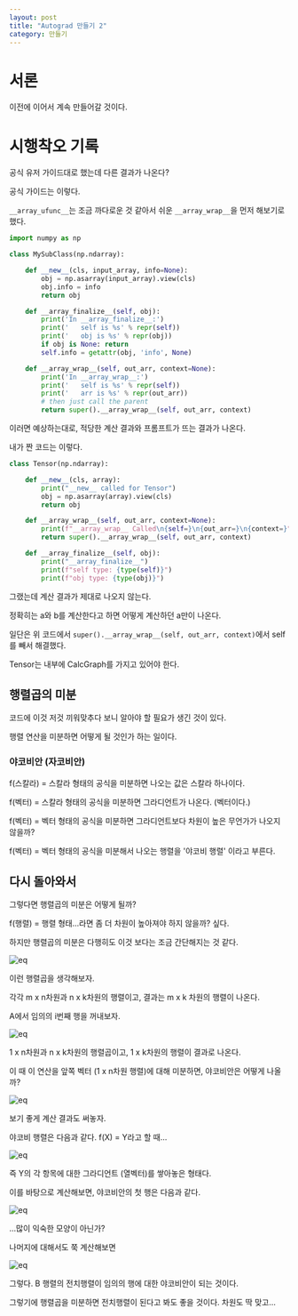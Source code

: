 ```yaml
---
layout: post
title: "Autograd 만들기 2"
category: 만들기
---
```


# 서론

이전에 이어서 계속 만들어갈 것이다.

# 시행착오 기록

공식 유저 가이드대로 했는데 다른 결과가 나온다?

공식 가이드는 이렇다.

`__array_ufunc__`는 조금 까다로운 것 같아서 쉬운 `__array_wrap__`을 먼저 해보기로 했다.

```python
import numpy as np

class MySubClass(np.ndarray):

    def __new__(cls, input_array, info=None):
        obj = np.asarray(input_array).view(cls)
        obj.info = info
        return obj

    def __array_finalize__(self, obj):
        print('In __array_finalize__:')
        print('   self is %s' % repr(self))
        print('   obj is %s' % repr(obj))
        if obj is None: return
        self.info = getattr(obj, 'info', None)

    def __array_wrap__(self, out_arr, context=None):
        print('In __array_wrap__:')
        print('   self is %s' % repr(self))
        print('   arr is %s' % repr(out_arr))
        # then just call the parent
        return super().__array_wrap__(self, out_arr, context)
```

이러면 예상하는대로, 적당한 계산 결과와 프롬프트가 뜨는 결과가 나온다.

내가 짠 코드는 이렇다.

```python
class Tensor(np.ndarray):

    def __new__(cls, array):
        print("__new__ called for Tensor")
        obj = np.asarray(array).view(cls)
        return obj

    def __array_wrap__(self, out_arr, context=None):
        print(f"__array_wrap__ Called\n{self=}\n{out_arr=}\n{context=}")
        return super().__array_wrap__(self, out_arr, context)

    def __array_finalize__(self, obj):
        print("__array_finalize__")
        print(f"self type: {type(self)}")
        print(f"obj type: {type(obj)}")
```

그랬는데 계산 결과가 제대로 나오지 않는다.

정확히는 a와 b를 계산한다고 하면 어떻게 계산하던 a만이 나온다.

일단은 위 코드에서 `super().__array_wrap__(self, out_arr, context)`에서 self를 빼서 해결했다.

Tensor는 내부에 CalcGraph를 가지고 있어야 한다.

## 행렬곱의 미분

코드에 이것 저것 끼워맞추다 보니 알아야 할 필요가 생긴 것이 있다.

행렬 연산을 미분하면 어떻게 될 것인가 하는 일이다.

### 야코비안 (자코비안)

f(스칼라) = 스칼라 형태의 공식을 미분하면 나오는 값은 스칼라 하나이다.

f(벡터) = 스칼라 형태의 공식을 미분하면 그라디언트가 나온다. (벡터이다.)

f(벡터) = 벡터 형태의 공식을 미분하면 그라디언트보다 차원이 높은 무언가가 나오지 않을까?

f(벡터) = 벡터 형태의 공식을 미분해서 나오는 행렬을 '야코비 행렬' 이라고 부른다.

## 다시 돌아와서

그렇다면 행렬곱의 미분은 어떻게 될까?

f(행렬) = 행렬 형태...라면 좀 더 차원이 높아져야 하지 않을까? 싶다.

하지만 행렬곱의 미분은 다행히도 이것 보다는 조금 간단해지는 것 같다.

![eq](https://latex.codecogs.com/svg.image?%5Cbegin%7Bbmatrix%7DA_%7B1,1%7D%20&%20%5Ccdots%20&%20A_%7B1,%20n%7D%20%5C%5C%5Cvdots%20&%20%5Cddots%20&%20%5Cvdots%20%5C%5CA_%7Bm,%201%7D%20&%20%5Ccdots%20&%20A_%7Bm,%20n%7D%20%5C%5C%5Cend%7Bbmatrix%7D%5Cbegin%7Bbmatrix%7DB_%7B1,1%7D%20&%20%5Ccdots%20&%20B_%7B1,%20k%7D%20%5C%5C%5Cvdots%20&%20%5Cddots%20&%20%5Cvdots%20%5C%5CB_%7Bn,%201%7D%20&%20%5Ccdots%20&%20A_%7Bn,%20k%7D%20%5C%5C%5Cend%7Bbmatrix%7D)

이런 행렬곱을 생각해보자.

각각 m x n차원과 n x k차원의 행렬이고, 결과는 m x k 차원의 행렬이 나온다.

A에서 임의의 i번째 행을 꺼내보자.

![eq](https://latex.codecogs.com/svg.image?%5Cbegin%7Bbmatrix%7DA_%7Bi,%201%7D%20&%20%5Ccdots%20&%20A_%7Bi,%20n%7D%20%5C%5C%5Cend%7Bbmatrix%7D%5Cbegin%7Bbmatrix%7DB_%7B1,1%7D%20&%20%5Ccdots%20&%20B_%7B1,%20k%7D%20%5C%5C%5Cvdots%20&%20%5Cddots%20&%20%5Cvdots%20%5C%5CB_%7Bn,%201%7D%20&%20%5Ccdots%20&%20A_%7Bn,%20k%7D%20%5C%5C%5Cend%7Bbmatrix%7D)

1 x n차원과 n x k차원의 행렬곱이고, 1 x k차원의 행렬이 결과로 나온다.

이 때 이 연산을 앞쪽 벡터 (1 x n차원 행렬)에 대해 미분하면, 야코비안은 어떻게 나올까?

![eq](https://latex.codecogs.com/svg.image?%5Cbegin%7Bbmatrix%7DA_%7Bi,%201%7D%20&%20%5Ccdots%20&%20A_%7Bi,%20n%7D%20%5C%5C%5Cend%7Bbmatrix%7D%5Cbegin%7Bbmatrix%7DB_%7B1,1%7D%20&%20%5Ccdots%20&%20B_%7B1,%20k%7D%20%5C%5C%5Cvdots%20&%20%5Cddots%20&%20%5Cvdots%20%5C%5CB_%7Bn,%201%7D%20&%20%5Ccdots%20&%20A_%7Bn,%20k%7D%20%5C%5C%5Cend%7Bbmatrix%7D%20=%20%5Cbegin%7Bbmatrix%7D(A_%7Bi,%201%7DB_%7B1,%201%7D%20&plus;%20A_%7Bi,%202%7DB_%7B2,%201%7D%20&plus;%20%5Ccdots%20&plus;%20A_%7Bi,n%7DB_%7Bn,1%7D)%20&%20%5Ccdots%20&%20(A_%7Bi,1%7DB_%7B1,k%7D%20&plus;%20A_%7Bi,2%7DB_%7B2,k%7D%20&plus;%20%5Ccdots%20&plus;%20A_%7Bi,n%7DB_%7Bn,k%7D)%20%5C%5C%5Cend%7Bbmatrix%7D)

보기 좋게 계산 결과도 써놓자.

야코비 행렬은 다음과 같다. f(X) = Y라고 할 때...

![eq](https://latex.codecogs.com/svg.image?%5Cbegin%7Bbmatrix%7D%5Cfrac%7B%5Cpartial%20y_%7B1%7D%7D%7B%5Cpartial%20x_%7B1%7D%7D%20&%20%5Ccdots%20&%20%5Cfrac%7B%5Cpartial%20y_%7B1%7D%7D%7B%5Cpartial%20x_%7Bn%7D%7D%20%5C%5C%5Cvdots%20&%20%5Cddots%20&%20%5Cvdots%20%5C%5C%5Cfrac%7B%5Cpartial%20y_%7Bm%7D%7D%7B%5Cpartial%20x_%7B1%7D%7D%20&%20%5Ccdots%20&%20%5Cfrac%7B%5Cpartial%20y_%7Bm%7D%7D%7B%5Cpartial%20x_%7Bn%7D%7D%20%5C%5C%5Cend%7Bbmatrix%7D)

즉 Y의 각 항목에 대한 그라디언트 (열벡터)를 쌓아놓은 형태다.

이를 바탕으로 계산해보면, 야코비안의 첫 행은 다음과 같다.

![eq](https://latex.codecogs.com/svg.image?%5Cbegin%7Bbmatrix%7DB_%7B1,%201%7D%20&%20B_%7B2,%201%7D%20&%20%5Ccdots%20&%20B_%7Bn,%201%7D%20%5C%5C%5Cvdots%20&%20%5Cvdots%20&%20%5Cvdots%20&%20%5Cvdots%5Cend%7Bbmatrix%7D)

...많이 익숙한 모양이 아닌가?

나머지에 대해서도 쭉 계산해보면

![eq](https://latex.codecogs.com/svg.image?%5Cbegin%7Bbmatrix%7DB_%7B1,%201%7D%20&%20B_%7B2,%201%7D%20&%20%5Ccdots%20&%20B_%7Bn,%201%7D%20%5C%5CB_%7B1,%202%7D%20&%20B_%7B2,%202%7D%20&%20%5Ccdots%20&%20B_%7Bn,%202%7D%20%5C%5C%5Cvdots%20&%20%5Cvdots%20&%20%5Cddots%20&%20%5Cvdots%20%5C%5CB_%7B1,%20k%7D%20&%20B_%7B2,%20k%7D%20&%20%5Ccdots%20&%20B_%7Bn,%20k%7D%5Cend%7Bbmatrix%7D%20=%20B%5E%7BT%7D)

그렇다. B 행렬의 전치행렬이 임의의 행에 대한 야코비안이 되는 것이다.

그렇기에 행렬곱을 미분하면 전치행렬이 된다고 봐도 좋을 것이다. 차원도 딱 맞고...


